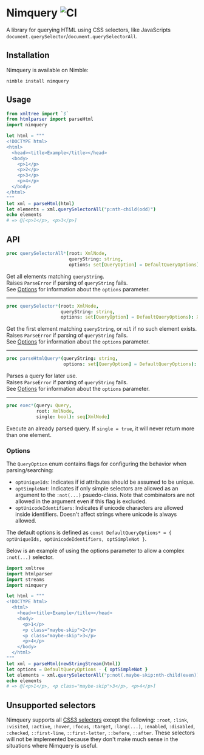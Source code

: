 # Nimquery ![CI](https://github.com/GULPF/nimquery/workflows/CI/badge.svg)
A library for querying HTML using CSS selectors, like JavaScripts `document.querySelector`/`document.querySelectorAll`.

## Installation

Nimquery is available on Nimble:
```
nimble install nimquery
```

## Usage
```nim
from xmltree import `$`
from htmlparser import parseHtml
import nimquery

let html = """
<!DOCTYPE html>
<html>
  <head><title>Example</title></head>
  <body>
    <p>1</p>
    <p>2</p>
    <p>3</p>
    <p>4</p>
  </body>
</html>
"""
let xml = parseHtml(html)
let elements = xml.querySelectorAll("p:nth-child(odd)")
echo elements
# => @[<p>1</p>, <p>3</p>]
```

## API

```nim
proc querySelectorAll*(root: XmlNode,
                       queryString: string,
                       options: set[QueryOption] = DefaultQueryOptions): seq[XmlNode]
```
Get all elements matching `queryString`.  
Raises `ParseError` if parsing of `queryString` fails.  
See [Options](#options) for information about the `options` parameter.

- - -

```nim
proc querySelector*(root: XmlNode,
                    queryString: string,
                    options: set[QueryOption] = DefaultQueryOptions): XmlNode
```
Get the first element matching `queryString`, or `nil` if no such element exists.  
Raises `ParseError` if parsing of `queryString` fails.  
See [Options](#options) for information about the `options` parameter.

- - -

```nim
proc parseHtmlQuery*(queryString: string,
                     options: set[QueryOption] = DefaultQueryOptions): Query
```
Parses a query for later use.  
Raises `ParseError` if parsing of `queryString` fails.  
See [Options](#options) for information about the `options` parameter. 

- - -

```nim
proc exec*(query: Query,
           root: XmlNode,
           single: bool): seq[XmlNode]
```
Execute an already parsed query. If `single = true`, it will never return more than one element.

### Options <a name="options"></a>
The `QueryOption` enum contains flags for configuring the behavior when parsing/searching:

- `optUniqueIds`: Indicates if id attributes should be assumed to be unique.
- `optSimpleNot`: Indicates if only simple selectors are allowed as an argument to the `:not(...)` psuedo-class. Note that combinators are not allowed in the argument even if this flag is excluded.
- `optUnicodeIdentifiers`: Indicates if unicode characters are allowed inside identifiers. Doesn't affect strings where unicode is always allowed.

The default options is defined as `const DefaultQueryOptions* = { optUniqueIds, optUnicodeIdentifiers, optSimpleNot }`.

Below is an example of using the options parameter to allow a complex `:not(...)` selector.

```nim
import xmltree
import htmlparser
import streams
import nimquery

let html = """
<!DOCTYPE html>
  <html>
    <head><title>Example</title></head>
    <body>
      <p>1</p>
      <p class="maybe-skip">2</p>
      <p class="maybe-skip">3</p>
      <p>4</p>
    </body>
  </html>
"""
let xml = parseHtml(newStringStream(html))
let options = DefaultQueryOptions - { optSimpleNot }
let elements = xml.querySelectorAll("p:not(.maybe-skip:nth-child(even))", options)
echo elements
# => @[<p>1</p>, <p class="maybe-skip">3</p>, <p>4</p>]
```

## Unsupported selectors
Nimquery supports all [CSS3 selectors](https://www.w3.org/TR/css3-selectors) except the following: `:root`, `:link`, `:visited`, `:active`, `:hover`, `:focus`, `:target`, `:lang(...)`, `:enabled`, `:disabled`, `:checked`, `::first-line`, `::first-letter`, `::before`, `::after`. These selectors will not be implemented because they don't make much sense in the situations where Nimquery is useful.
